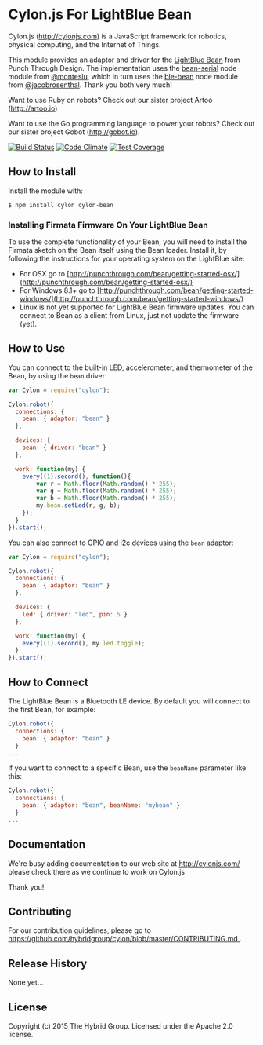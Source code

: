 # Cylon.js For LightBlue Bean

Cylon.js (http://cylonjs.com) is a JavaScript framework for robotics, physical computing, and the Internet of Things.

This module provides an adaptor and driver for the [LightBlue Bean](https://punchthrough.com/bean/) from Punch Through Design. The implementation uses the [bean-serial](https://github.com/monteslu/bean-serial) node module from [@monteslu](https://github.com/monteslu/), which in turn uses the [ble-bean](https://github.com/jacobrosenthal/ble-bean) node module from [@jacobrosenthal](https://github.com/jacobrosenthal/). Thank you both very much!

Want to use Ruby on robots? Check out our sister project Artoo (http://artoo.io)

Want to use the Go programming language to power your robots? Check out our sister project Gobot (http://gobot.io).

[![Build Status](https://secure.travis-ci.org/hybridgroup/cylon-bean.png?branch=master)](http://travis-ci.org/hybridgroup/cylon-bean) [![Code Climate](https://codeclimate.com/github/hybridgroup/cylon-bean/badges/gpa.svg)](https://codeclimate.com/github/hybridgroup/cylon-bean) [![Test Coverage](https://codeclimate.com/github/hybridgroup/cylon-bean/badges/coverage.svg)](https://codeclimate.com/github/hybridgroup/cylon-bean)

## How to Install

Install the module with:

    $ npm install cylon cylon-bean

### Installing Firmata Firmware On Your LightBlue Bean

To use the complete functionality of your Bean, you will need to install the Firmata sketch on the Bean itself using the Bean loader. Install it, by following the instructions for your operating system on the LightBlue site:

- For OSX go to [http://punchthrough.com/bean/getting-started-osx/](http://punchthrough.com/bean/getting-started-osx/)
- For Windows 8.1+ go to [http://punchthrough.com/bean/getting-started-windows/](http://punchthrough.com/bean/getting-started-windows/)
- Linux is not yet supported for LightBlue Bean firmware updates. You can connect to Bean as a client from Linux, just not update the firmware (yet).

## How to Use

You can connect to the built-in LED, accelerometer, and thermometer of the Bean, by using the `bean` driver:

```javascript
var Cylon = require("cylon");

Cylon.robot({
  connections: {
    bean: { adaptor: "bean" }
  },

  devices: {
    bean: { driver: "bean" }
  },

  work: function(my) {
    every((1).second(), function(){
    	var r = Math.floor(Math.random() * 255);
    	var g = Math.floor(Math.random() * 255);
    	var b = Math.floor(Math.random() * 255);
    	my.bean.setLed(r, g, b);
    });
  }
}).start();
```

You can also connect to GPIO and i2c devices using the `bean` adaptor:

```javascript
var Cylon = require("cylon");

Cylon.robot({
  connections: {
    bean: { adaptor: "bean" }
  },

  devices: {
    led: { driver: "led", pin: 5 }
  },

  work: function(my) {
    every((1).second(), my.led.toggle);
  }
}).start();
```

## How to Connect

The LightBlue Bean is a Bluetooth LE device. By default you will connect to the first Bean, for example:

```javascript
Cylon.robot({
  connections: {
    bean: { adaptor: "bean" }
  }
...
```

If you want to connect to a specific Bean, use the `beanName` parameter like this:

```javascript
Cylon.robot({
  connections: {
    bean: { adaptor: "bean", beanName: "mybean" }
  }
...
```

## Documentation

We're busy adding documentation to our web site at http://cylonjs.com/ please check there as we continue to work on Cylon.js

Thank you!

## Contributing

For our contribution guidelines, please go to [https://github.com/hybridgroup/cylon/blob/master/CONTRIBUTING.md
](https://github.com/hybridgroup/cylon/blob/master/CONTRIBUTING.md
).

## Release History

None yet...

## License
Copyright (c) 2015 The Hybrid Group. Licensed under the Apache 2.0 license.
